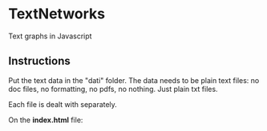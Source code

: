 # TextNetworks
Text graphs in Javascript

## Instructions

Put the text data in the "dati" folder.
The data needs to be plain text files: no doc files, no formatting, no pdfs, no nothing. Just plain txt files.

Each file is dealt with separately.

On the **index.html** file: